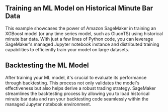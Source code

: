 ## Training an ML Model on Historical Minute Bar Data

This example showcases the power of Amazon SageMaker in training an XGBoost model (or any time series model, such as GluonTS) using historical minute bar data. With just a few lines of Python code, you can leverage SageMaker's managed Jupyter notebook instance and distributed training capabilities to efficiently train your model on large datasets.

## Backtesting the ML Model

After training your ML model, it's crucial to evaluate its performance through backtesting. This process not only validates the model's effectiveness but also helps derive a robust trading strategy. SageMaker streamlines the backtesting process by allowing you to load historical minute bar data and run your backtesting code seamlessly within the managed Jupyter notebook environment.

